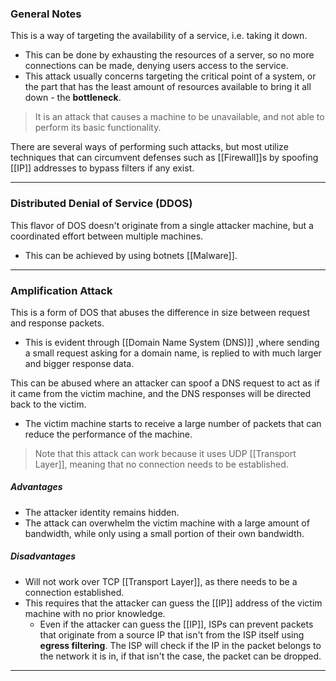 ### General Notes

This is a way of targeting the availability of a service, i.e. taking it down. 
- This can be done by exhausting the resources of a server, so no more connections can be made, denying users access to the service.
- This attack usually concerns targeting the critical point of a system, or the part that has the least amount of resources available to bring it all down - the **bottleneck**.

> It is an attack that causes a machine to be unavailable, and not able to perform its basic functionality.

There are several ways of performing such attacks, but most utilize techniques that can circumvent defenses such as [[Firewall]]s by spoofing [[IP]] addresses to bypass filters if any exist.

---
### Distributed Denial of Service (DDOS)

This flavor of DOS doesn't originate from a single attacker machine, but a coordinated effort between multiple machines.
- This can be achieved by using botnets [[Malware]].

---
### Amplification Attack

This is a form of DOS that abuses the difference in size between request and response packets.
- This is evident through [[Domain Name System (DNS)]] ,where sending a small request asking for a domain name, is replied to with much larger and bigger response data.

This can be abused where an attacker can spoof a DNS request to act as if it came from the victim machine, and the DNS responses will be directed back to the victim.
- The victim machine starts to receive a large number of packets that can reduce the performance of the machine.

> Note that this attack can work because it uses UDP [[Transport Layer]], meaning that no connection needs to be established.

##### Advantages

- The attacker identity remains hidden.
- The attack can overwhelm the victim machine with a large amount of bandwidth, while only using a small portion of their own bandwidth.

##### Disadvantages

 - Will not work over TCP [[Transport Layer]], as there needs to be a connection established.
- This requires that the attacker can guess the [[IP]] address of the victim machine with no prior knowledge.
	- Even if the attacker can guess the [[IP]], ISPs can prevent packets that originate from a source IP that isn't from the ISP itself using **egress filtering**. The ISP will check if the IP in the packet belongs to the network it is in, if that isn't the case, the packet can be dropped.

---
